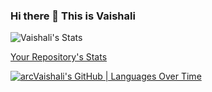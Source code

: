 ### Hi there 👋 This is Vaishali

![Vaishali's Stats](https://github-readme-stats.vercel.app/api?username=arcVaishali&show_icons=true)

[Your Repository's Stats](https://github-readme-stats.vercel.app/api/top-langs/?username=arcVaishali&theme=blue-green)


[![arcVaishali's GitHub | Languages Over Time](https://stats.quine.sh/arcVaishali/languages-over-time?theme=light)](https://quine.sh)

<!--
**arcVaishali/arcVaishali** is a ✨ _special_ ✨ repository because its `README.md` (this file) appears on your GitHub profile.

Here are some ideas to get you started:

- 🔭 I’m currently working on ...
- 🌱 I’m currently learning ...
- 👯 I’m looking to collaborate on ...
- 🤔 I’m looking for help with ...
- 💬 Ask me about ...
- 📫 How to reach me: ...
- 😄 Pronouns: ...
- ⚡ Fun fact: ...
-->
